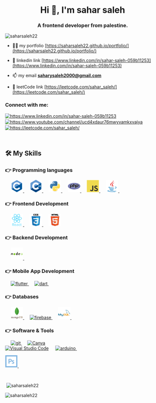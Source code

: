 <h1 align="center">Hi 👋, I'm sahar saleh</h1>
<h3 align="center">A frontend developer from palestine.</h3>

<p align="left"> <img src="https://komarev.com/ghpvc/?username=saharsaleh22&label=Profile%20views&color=0e75b6&style=flat" alt="saharsaleh22" /> </p>

- 👨‍💻 my portfolio [https://saharsaleh22.github.io/portfolio/](https://saharsaleh22.github.io/portfolio/)

- 📝 linkedin link [https://www.linkedin.com/in/sahar-saleh-059b11253](https://www.linkedin.com/in/sahar-saleh-059b11253)

- 📫 my email **saharysaleh2000@gmail.com**

- 📄 leetCode link [https://leetcode.com/sahar_saleh/](https://leetcode.com/sahar_saleh/)

<h3 align="left">Connect with me:</h3>
<p align="left">
<a href="https://linkedin.com/in/https://www.linkedin.com/in/sahar-saleh-059b11253" target="blank"><img align="center" src="https://raw.githubusercontent.com/rahuldkjain/github-profile-readme-generator/master/src/images/icons/Social/linked-in-alt.svg" alt="https://www.linkedin.com/in/sahar-saleh-059b11253" height="30" width="40" /></a>
<a href="https://www.youtube.com/c/https://www.youtube.com/channel/ucd4xdaur76mwyvamkxvajya" target="blank"><img align="center" src="https://raw.githubusercontent.com/rahuldkjain/github-profile-readme-generator/master/src/images/icons/Social/youtube.svg" alt="https://www.youtube.com/channel/ucd4xdaur76mwyvamkxvajya" height="30" width="40" /></a>
<a href="https://www.leetcode.com/https://leetcode.com/sahar_saleh/" target="blank"><img align="center" src="https://raw.githubusercontent.com/rahuldkjain/github-profile-readme-generator/master/src/images/icons/Social/leet-code.svg" alt="https://leetcode.com/sahar_saleh/" height="30" width="40" /></a>
</p>
<br/>

## 🛠️ My Skills

### 👉 Programming languages

<p align="left"> 
  &emsp; 
   <a href="https://www.cprogramming.com/" target="_blank" rel="noreferrer"> <img src="https://raw.githubusercontent.com/devicons/devicon/master/icons/c/c-original.svg" alt="c" width="40" height="40"/> </a>
  &emsp;
 <a href="https://www.w3schools.com/cpp/" target="_blank" rel="noreferrer"> <img src="https://raw.githubusercontent.com/devicons/devicon/master/icons/cplusplus/cplusplus-original.svg" alt="cplusplus" width="40" height="40"/> </a>
  &emsp;
  <a href="https://www.python.org" target="_blank" rel="noreferrer"> <img src="https://raw.githubusercontent.com/devicons/devicon/master/icons/python/python-original.svg" alt="python" width="40" height="40"/> </a> 
  &emsp;
 <a href="https://www.php.net" target="_blank" rel="noreferrer"> <img src="https://raw.githubusercontent.com/devicons/devicon/master/icons/php/php-original.svg" alt="php" width="40" height="40"/> </a> 
  &emsp;
   <a href="https://developer.mozilla.org/en-US/docs/Web/JavaScript" target="_blank" rel="noreferrer"> <img src="https://raw.githubusercontent.com/devicons/devicon/master/icons/javascript/javascript-original.svg" alt="javascript" width="40" height="40"/> </a>
  &emsp;
 <a href="https://www.java.com" target="_blank" rel="noreferrer"> <img src="https://raw.githubusercontent.com/devicons/devicon/master/icons/java/java-original.svg" alt="java" width="40" height="40"/> </a> 
  &emsp;  
</p>

### 👉 Frontend Development
<p align="left"> 
  &emsp; 
   <a href="https://reactjs.org/" target="_blank" rel="noreferrer"> <img src="https://raw.githubusercontent.com/devicons/devicon/master/icons/react/react-original-wordmark.svg" alt="react" width="40" height="40"/> </a>   
  &emsp;
<a href="https://www.w3schools.com/css/" target="_blank" rel="noreferrer"> <img src="https://raw.githubusercontent.com/devicons/devicon/master/icons/css3/css3-original-wordmark.svg" alt="css3" width="40" height="40"/> </a>
   &emsp;
<a href="https://www.w3.org/html/" target="_blank" rel="noreferrer"> <img src="https://raw.githubusercontent.com/devicons/devicon/master/icons/html5/html5-original-wordmark.svg" alt="html5" width="40" height="40"/> </a>
</p>

### 👉 Backend Development
<p align="left"> 
  &emsp; 
  <a href="https://nodejs.org" target="_blank" rel="noreferrer"> <img src="https://raw.githubusercontent.com/devicons/devicon/master/icons/nodejs/nodejs-original-wordmark.svg" alt="nodejs" width="40" height="40"/> </a>  
  &emsp;

</p>

### 👉 Mobile App Development
<p align="left"> 
  &emsp; 
  <a href="https://flutter.dev" target="_blank" rel="noreferrer"> <img src="https://www.vectorlogo.zone/logos/flutterio/flutterio-icon.svg" alt="flutter" width="40" height="40"/> </a>
    &emsp;
 <a href="https://dart.dev" target="_blank" rel="noreferrer"> <img src="https://www.vectorlogo.zone/logos/dartlang/dartlang-icon.svg" alt="dart" width="40" height="40"/> </a> 
  &emsp;

</p>

### 👉 Databases
<p align="left">
  &emsp;
<a href="https://www.mongodb.com/" target="_blank" rel="noreferrer"> <img src="https://raw.githubusercontent.com/devicons/devicon/master/icons/mongodb/mongodb-original-wordmark.svg" alt="mongodb" width="40" height="40"/> </a> 
  &emsp;
 <a href="https://firebase.google.com/" target="_blank" rel="noreferrer"> <img src="https://www.vectorlogo.zone/logos/firebase/firebase-icon.svg" alt="firebase" width="40" height="40"/> </a>  
  &emsp;
<a href="https://www.mysql.com/" target="_blank" rel="noreferrer"> <img src="https://raw.githubusercontent.com/devicons/devicon/master/icons/mysql/mysql-original-wordmark.svg" alt="mysql" width="40" height="40"/> </a>
  &emsp;

 </p>
  


 ### 👉 Software & Tools
 
<p align="left">

  &emsp;
 <a href="https://git-scm.com/" target="_blank" rel="noreferrer"> <img src="https://www.vectorlogo.zone/logos/git-scm/git-scm-icon.svg" alt="git" width="40" height="40"/> </a>
  &emsp;
   <a href="#"><img alt="Canva" src="https://staticcse.canva.com/_next/static/assets/logo_w2000xh641_3b021976d60d0277e95febf805ad9fe8c7d6d54f86969ec03b83299084b7cb93.png" width=60px height=45px/></a>
  &emsp;  
    <a href="#"><img alt="Visual Studio Code" src="https://sparkcdneus2.azureedge.net/sparkimageassets/XP9KHM4BK9FZ7Q-63e59db4-cf83-46b7-9365-0c37221b94de" width=45px height =45px></a>
  &emsp;
  <a href="https://www.arduino.cc/" target="_blank" rel="noreferrer"> <img src="https://cdn.worldvectorlogo.com/logos/arduino-1.svg" alt="arduino" width="40" height="40"/> </a> 
  &emsp;  

   <a href="https://www.photoshop.com/en" target="_blank" rel="noreferrer"> <img src="https://raw.githubusercontent.com/devicons/devicon/master/icons/photoshop/photoshop-line.svg" alt="photoshop" width="40" height="40"/> </a>
    &emsp;

</p>

<br/>



<p>&nbsp;<img align="center" src="https://github-readme-stats.vercel.app/api?username=saharsaleh22&show_icons=true&locale=en" alt="saharsaleh22" /></p>

<p><img align="center" src="https://github-readme-streak-stats.herokuapp.com/?user=saharsaleh22&" alt="saharsaleh22" /></p>
